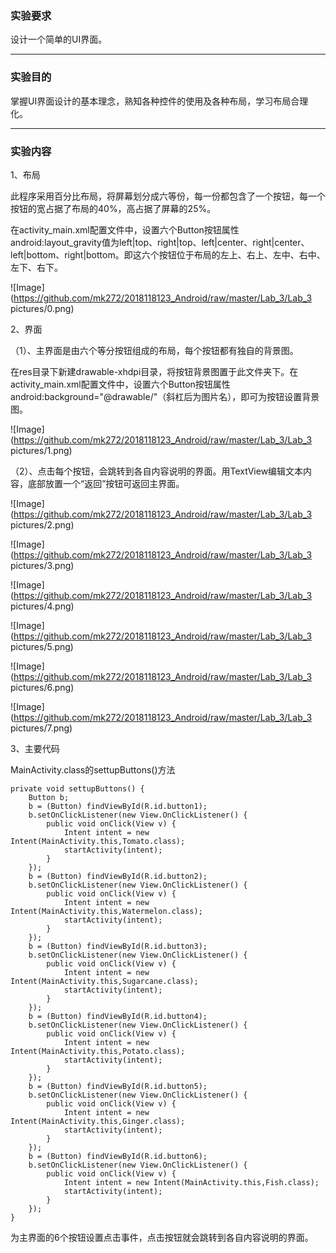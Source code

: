 ### 实验要求

设计一个简单的UI界面。

------

### 实验目的

掌握UI界面设计的基本理念，熟知各种控件的使用及各种布局，学习布局合理化。

------

### 实验内容

1、布局

此程序采用百分比布局，将屏幕划分成六等份，每一份都包含了一个按钮，每一个按钮的宽占据了布局的40%，高占据了屏幕的25%。

在activity_main.xml配置文件中，设置六个Button按钮属性android:layout_gravity值为left|top、right|top、left|center、right|center、left|bottom、right|bottom。即这六个按钮位于布局的左上、右上、左中、右中、左下、右下。

![Image](https://github.com/mk272/2018118123_Android/raw/master/Lab_3/Lab_3 pictures/0.png)

2、界面

（1）、主界面是由六个等分按钮组成的布局，每个按钮都有独自的背景图。

在res目录下新建drawable-xhdpi目录，将按钮背景图置于此文件夹下。在activity_main.xml配置文件中，设置六个Button按钮属性android:background="@drawable/"（斜杠后为图片名），即可为按钮设置背景图。

![Image](https://github.com/mk272/2018118123_Android/raw/master/Lab_3/Lab_3 pictures/1.png)

（2）、点击每个按钮，会跳转到各自内容说明的界面。用TextView编辑文本内容，底部放置一个“返回”按钮可返回主界面。

![Image](https://github.com/mk272/2018118123_Android/raw/master/Lab_3/Lab_3 pictures/2.png)

![Image](https://github.com/mk272/2018118123_Android/raw/master/Lab_3/Lab_3 pictures/3.png)



![Image](https://github.com/mk272/2018118123_Android/raw/master/Lab_3/Lab_3 pictures/4.png)

![Image](https://github.com/mk272/2018118123_Android/raw/master/Lab_3/Lab_3 pictures/5.png)

![Image](https://github.com/mk272/2018118123_Android/raw/master/Lab_3/Lab_3 pictures/6.png)

![Image](https://github.com/mk272/2018118123_Android/raw/master/Lab_3/Lab_3 pictures/7.png)

3、主要代码

MainActivity.class的settupButtons()方法

```
private void settupButtons() {
    Button b;
    b = (Button) findViewById(R.id.button1);
    b.setOnClickListener(new View.OnClickListener() {
        public void onClick(View v) {
            Intent intent = new Intent(MainActivity.this,Tomato.class);
            startActivity(intent);
        }
    });
    b = (Button) findViewById(R.id.button2);
    b.setOnClickListener(new View.OnClickListener() {
        public void onClick(View v) {
            Intent intent = new Intent(MainActivity.this,Watermelon.class);
            startActivity(intent);
        }
    });
    b = (Button) findViewById(R.id.button3);
    b.setOnClickListener(new View.OnClickListener() {
        public void onClick(View v) {
            Intent intent = new Intent(MainActivity.this,Sugarcane.class);
            startActivity(intent);
        }
    });
    b = (Button) findViewById(R.id.button4);
    b.setOnClickListener(new View.OnClickListener() {
        public void onClick(View v) {
            Intent intent = new Intent(MainActivity.this,Potato.class);
            startActivity(intent);
        }
    });
    b = (Button) findViewById(R.id.button5);
    b.setOnClickListener(new View.OnClickListener() {
        public void onClick(View v) {
            Intent intent = new Intent(MainActivity.this,Ginger.class);
            startActivity(intent);
        }
    });
    b = (Button) findViewById(R.id.button6);
    b.setOnClickListener(new View.OnClickListener() {
        public void onClick(View v) {
            Intent intent = new Intent(MainActivity.this,Fish.class);
            startActivity(intent);
        }
    });
}
```

为主界面的6个按钮设置点击事件，点击按钮就会跳转到各自内容说明的界面。